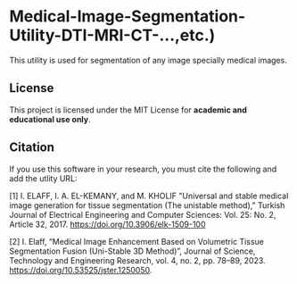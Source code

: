 # Medical-Image-Segmentation-Utility-DTI-MRI-CT-...,etc.)
This utility is used for segmentation of any image specially medical images. 

## License
This project is licensed under the MIT License for **academic and educational use only**.

## Citation
If you use this software in your research, you must cite the following and add the utlity URL:

[1] I. ELAFF, I. A. EL-KEMANY, and M. KHOLIF "Universal and stable medical image generation for tissue segmentation (The unistable method)," Turkish Journal of Electrical Engineering and Computer Sciences: Vol. 25: No. 2, Article 32, 2017. https://doi.org/10.3906/elk-1509-100

[2] I. Elaff, “Medical Image Enhancement Based on Volumetric Tissue Segmentation Fusion (Uni-Stable 3D Method)”, Journal of Science, Technology and Engineering Research, vol. 4, no. 2, pp. 78–89, 2023. https://doi.org/10.53525/jster.1250050.

